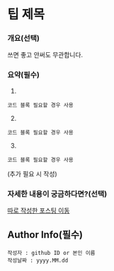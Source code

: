 # 팁 제목
### 개요(선택)
쓰면 좋고 안써도 무관합니다.
### 요약(필수)
1.
```
코드 블록 필요할 경우 사용
```
2.
```
코드 블록 필요할 경우 사용
```
3.
```
코드 블록 필요할 경우 사용
```
(추가 필요 시 작성)
### 자세한 내용이 궁금하다면?(선택)
[따로 작성한 포스팅 이동]()

## Author Info(필수)
```
작성자 : github ID or 본인 이름
작성날짜 : yyyy.MM.dd
```
